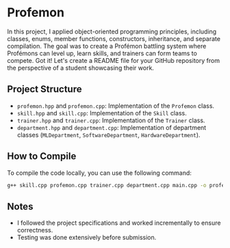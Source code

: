 # Profemon
In this project, I applied object-oriented programming principles, including classes, enums, member functions, constructors, inheritance, and separate compilation. The goal was to create a Profémon battling system where Profémons can level up, learn skills, and trainers can form teams to compete.
Got it! Let's create a README file for your GitHub repository from the perspective of a student showcasing their work.

## Project Structure

- `profemon.hpp` and `profemon.cpp`: Implementation of the `Profemon` class.
- `skill.hpp` and `skill.cpp`: Implementation of the `Skill` class.
- `trainer.hpp` and `trainer.cpp`: Implementation of the `Trainer` class.
- `department.hpp` and `department.cpp`: Implementation of department classes (`MLDepartment`, `SoftwareDepartment`, `HardwareDepartment`).

## How to Compile

To compile the code locally, you can use the following command:

```bash
g++ skill.cpp profemon.cpp trainer.cpp department.cpp main.cpp -o profemon_game
```
## Notes

- I followed the project specifications and worked incrementally to ensure correctness.
- Testing was done extensively before submission.

